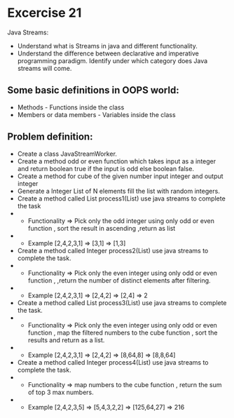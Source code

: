 # Excercise 21

Java Streams:
- Understand what is Streams in java and different functionality.
- Understand the difference between declarative and imperative programming paradigm. Identify under which category does Java streams will come.

## Some basic definitions in OOPS world:

* Methods - Functions inside the class
* Members or data members - Variables inside the class

## Problem definition:

- Create a class JavaStreamWorker.
- Create a  method odd or even function which takes input as a integer and return boolean true if the input is odd else boolean false.
- Create a method for cube of the given number input integer and output integer  
- Generate a Integer List of N elements fill the list with random integers.
- Create a method called List<Integer> process1(List<Integer>) use java streams to complete the task
- - Functionality => Pick only the odd integer using only odd or even function , sort the result in ascending ,return as list
- - Example [2,4,2,3,1] => [3,1] => [1,3]    
- Create a method called Integer process2(List<Integer>) use java streams to complete the task.
- - Functionality => Pick only the even integer using only odd or even function , ,return the number of distinct elements after filtering.
- - Example [2,4,2,3,1] => [2,4,2] =>  [2,4] => 2
- Create a method called List<Integer> process3(List<Integer>) use java streams to complete the task.
- - Functionality => Pick only the even integer using only odd or even function , map the filtered numbers to the cube function , sort the results and return as a list.
- - Example [2,4,2,3,1]   => [2,4,2] => [8,64,8] => [8,8,64] 
- Create a method called Integer process4(List<Integer>) use java streams to complete the task.
- - Functionality => map numbers to the cube function , return the sum of top 3 max numbers.
- - Example [2,4,2,3,5]   => [5,4,3,2,2] => [125,64,27] => 216     




